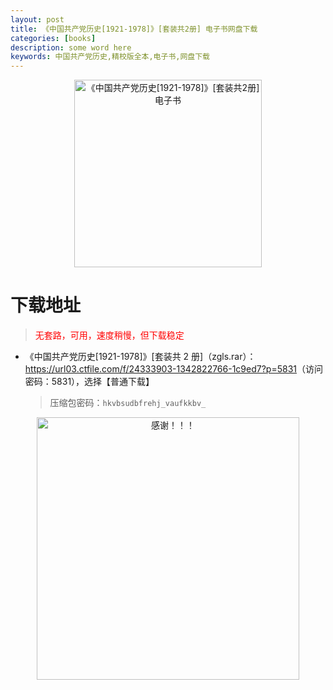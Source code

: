 ```yaml
---
layout: post
title: 《中国共产党历史[1921-1978]》[套装共2册] 电子书网盘下载
categories: [books]
description: some word here
keywords: 中国共产党历史,精校版全本,电子书,网盘下载
---
```


<div align="center"><img src="http://qweree.cn/wp-content/uploads/2024/08/zggcdls.jpg" alt=" 《中国共产党历史[1921-1978]》[套装共2册] 电子书" width="300px" height="auto"></div>

# 下载地址

> <p style="color:red" >无套路，可用，速度稍慢，但下载稳定</p>

- 《中国共产党历史[1921-1978]》[套装共 2 册]（zgls.rar）：<https://url03.ctfile.com/f/24333903-1342822766-1c9ed7?p=5831>（访问密码：5831），选择【普通下载】

  > 压缩包密码：`hkvbsudbfrehj_vaufkkbv_`

<div align="center"><img src="https://pic.imgdb.cn/item/661246bf68eb935713c7f81c.gif" alt="感谢！！！" width="420px" height="auto"/></div>
